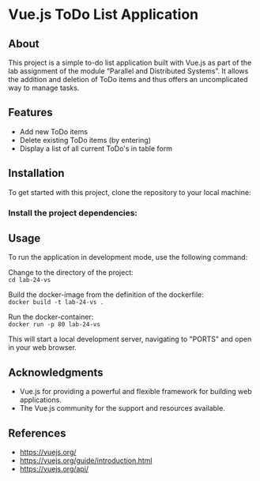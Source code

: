 # Vue.js ToDo List Application

## About

This project is a simple to-do list application built with Vue.js as part of the lab assignment of the module “Parallel and Distributed Systems”. It allows the addition and deletion of ToDo items and thus offers an uncomplicated way to manage tasks. 

## Features

- Add new ToDo items
- Delete existing ToDo items (by entering)
- Display a list of all current ToDo's in table form

## Installation

To get started with this project, clone the repository to your local machine:

### Install the project dependencies:

## Usage
To run the application in development mode, use the following command:

Change to the directory of the project: <br />
`cd lab-24-vs`

Build the docker-image from the definition of the dockerfile: <br />
`docker build -t lab-24-vs .`

Run the docker-container: <br />
`docker run -p 80 lab-24-vs`

This will start a local development server, navigating to "PORTS" and open in your web browser.

## Acknowledgments

- Vue.js for providing a powerful and flexible framework for building web applications.
- The Vue.js community for the support and resources available.

## References

- https://vuejs.org/
- https://vuejs.org/guide/introduction.html
- https://vuejs.org/api/
